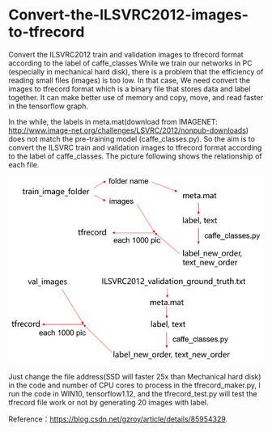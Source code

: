 # Convert-the-ILSVRC2012-images-to-tfrecord
Convert the ILSVRC2012 train and validation images to tfrecord format according to the label of caffe_classes
While we train our networks in PC (especially in mechanical hard disk), there is a problem that the efficiency of 
reading small files (images) is too low. In that case, We need convert the images to tfrecord format which is a binary file that stores 
data and label together. It can make better use of memory and copy, move, and read faster in the tensorflow graph. 

In the while,  the labels in meta.mat(download from IMAGENET: http://www.image-net.org/challenges/LSVRC/2012/nonpub-downloads) 
does not match the pre-training model (caffe_classes.py). So the aim is to convert the ILSVRC train and validation images to tfrecord 
format according to the label of caffe_classes. The picture following shows the relationship of each file.

![image](https://github.com/RoyYiLei/Convert-the-ILSVRC2012-images-to-tfrecord/blob/master/images/pic%201.png)

Just change the file address(SSD will faster 25x than Mechanical hard disk)  in the code and number of CPU cores to process in the tfrecord_maker.py, I run the code in WIN10, tensorflow1.12, and the tfrecord_test.py will test the tfrecord file work or not by generating 20 images with label. 


Reference：https://blog.csdn.net/gzroy/article/details/85954329.
